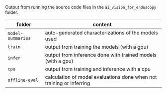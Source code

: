 Output from running the source code files in the `ai_vision_for_endoscopy` folder.

|  folder           | content |
| ----------------- | ------- |
| `model-summaries` | auto-generated characterizations of the models used |
| `train`           | output from training the models (with a gpu) |
| `infer`           | output from inference done with trained models (with a gpu) |
| `cpu`             | output from training and inference with a cpu |
| `offline-eval`    | calculation of model evaluations done when not training or inferring |

